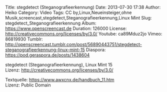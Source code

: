 Title: stegdetect (Steganografieerkennung)
Date: 2013-07-30 17:38
Author: Heiko
Category: Video
Tags: CC by,Linux,Neueinsteiger,ohne Musik,screencast,stegdetect,Steganografieerkennung,Linux Mint
Slug: stegdetect_Steganografieerkennung
Album: https://www.openscreencast.de
Duration: 126000
License: http://creativecommons.org/licenses/by/3.0/
Youtube: ca89Mduz2jo
Vimeo: 86819930
Tumblr: http://openscreencast.tumblr.com/post/56890443751/stegdetect-steganografieerkennung-linux-mint-15
Diaspora: https://pod.geraspora.de/posts/1438604

stegdetect (Steganografieerkennung), Linux Mint 15  
Lizenz: <http://creativecommons.org/licenses/by/3.0/>  
  
Textquelle: <https://www.awxcnx.de/handbuch_11.htm>  
Lizenz: Public Domain


